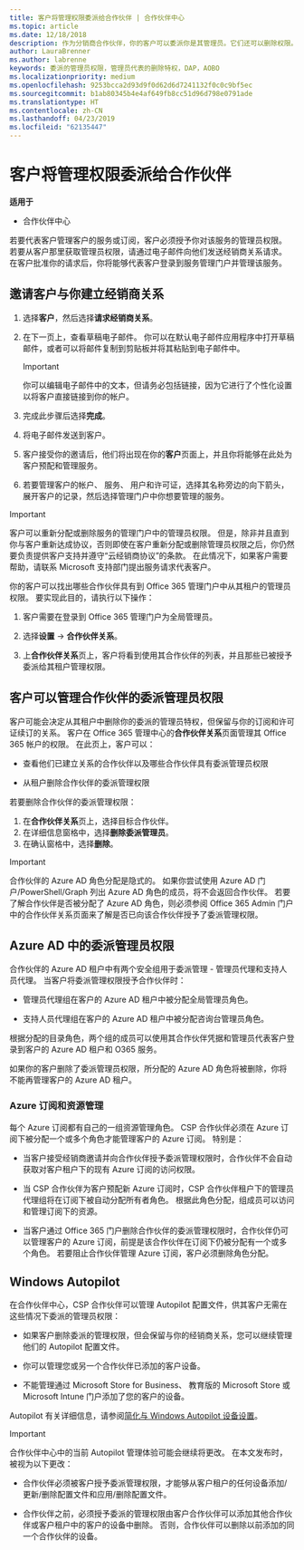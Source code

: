 ```yaml
---
title: 客户将管理权限委派给合作伙伴 | 合作伙伴中心
ms.topic: article
ms.date: 12/18/2018
description: 作为分销商合作伙伴，你的客户可以委派你是其管理员。它们还可以删除权限。
author: LauraBrenner
ms.author: labrenne
keywords: 委派的管理员权限，管理员代表的删除特权，DAP，AOBO
ms.localizationpriority: medium
ms.openlocfilehash: 9253bcca2d93d9f0d62d6d7241132f0c0c9bf5ec
ms.sourcegitcommit: b1ab80345b4e4af649fb8cc51d96d798e0791ade
ms.translationtype: HT
ms.contentlocale: zh-CN
ms.lasthandoff: 04/23/2019
ms.locfileid: "62135447"
---
```

# <a name="customers-delegate-administration-privileges-to-partners"></a>客户将管理权限委派给合作伙伴

**适用于**

-  合作伙伴中心

若要代表客户管理客户的服务或订阅，客户必须授予你对该服务的管理员权限。 若要从客户那里获取管理员权限，请通过电子邮件向他们发送经销商关系请求。 在客户批准你的请求后，你将能够代表客户登录到服务管理门户并管理该服务。 

## <a name="invite-a-customer-to-establish-a-reseller-relationship-with-you"></a>邀请客户与你建立经销商关系

1.  选择**客户**，然后选择**请求经销商关系**。

2.  在下一页上，查看草稿电子邮件。 你可以在默认电子邮件应用程序中打开草稿邮件，或者可以将邮件复制到剪贴板并将其粘贴到电子邮件中。 

    >[!IMPORTANT]
    >你可以编辑电子邮件中的文本，但请务必包括链接，因为它进行了个性化设置以将客户直接链接到你的帐户。 
    
3.  完成此步骤后选择**完成**。

4.  将电子邮件发送到客户。

5.  客户接受你的邀请后，他们将出现在你的**客户**页面上，并且你将能够在此处为客户预配和管理服务。

6.  若要管理客户的帐户、 服务、 用户和许可证，选择其名称旁边的向下箭头，展开客户的记录，然后选择管理门户中你想要管理的服务。

>[!IMPORTANT]  
>客户可以重新分配或删除服务的管理门户中的管理员权限。 但是，除非并且直到你与客户重新达成协议，否则即使在客户重新分配或删除管理员权限之后，你仍然要负责提供客户支持并遵守“云经销商协议”的条款。 在此情况下，如果客户需要帮助，请联系 Microsoft 支持部门提出服务请求代表客户。

你的客户可以找出哪些合作伙伴具有到 Office 365 管理门户中从其租户的管理员权限。 要实现此目的，请执行以下操作：

1. 客户需要在登录到 Office 365 管理门户为全局管理员。

2. 选择**设置** → **合作伙伴关系**。

3. 上**合作伙伴关系**页上，客户将看到使用其合作伙伴的列表，并且那些已被授予委派给其租户管理权限。

## <a name="customers-can-manage-a-partners-delegated-admin-privileges"></a>客户可以管理合作伙伴的委派管理员权限 

客户可能会决定从其租户中删除你的委派的管理员特权，但保留与你的订阅和许可证续订的关系。 客户在 Office 365 管理中心的**合作伙伴关系**页面管理其 Office 365 帐户的权限。 在此页上，客户可以：

- 查看他们已建立关系的合作伙伴以及哪些合作伙伴具有委派管理员权限

- 从租户删除合作伙伴的委派管理权限

若要删除合作伙伴的委派管理权限：

1. 在**合作伙伴关系**页上，选择目标合作伙伴。
2. 在详细信息窗格中，选择**删除委派管理员**。
3. 在确认窗格中，选择**删除**。

>[!IMPORTANT]  
>合作伙伴的 Azure AD 角色分配是隐式的。 如果你尝试使用 Azure AD 门户/PowerShell/Graph 列出 Azure AD 角色的成员，将不会返回合作伙伴。 若要了解合作伙伴是否被分配了 Azure AD 角色，则必须参阅 Office 365 Admin 门户中的合作伙伴关系页面来了解是否已向该合作伙伴授予了委派管理权限。

## <a name="delegated-admin-privileges-in-azure-ad"></a>Azure AD 中的委派管理员权限 

合作伙伴的 Azure AD 租户中有两个安全组用于委派管理 - 管理员代理和支持人员代理。 当客户将委派管理权限授予合作伙伴时：

- 管理员代理组在客户的 Azure AD 租户中被分配全局管理员角色。

- 支持人员代理组在客户的 Azure AD 租户中被分配咨询台管理员角色。

根据分配的目录角色，两个组的成员可以使用其合作伙伴凭据和管理员代表客户登录到客户的 Azure AD 租户和 O365 服务。

如果你的客户删除了委派管理员权限，所分配的 Azure AD 角色将被删除，你将不能再管理客户的 Azure AD 租户。

### <a name="azure-subscriptions-and-resource-management"></a>Azure 订阅和资源管理

每个 Azure 订阅都有自己的一组资源管理角色。 CSP 合作伙伴必须在 Azure 订阅下被分配一个或多个角色才能管理客户的 Azure 订阅。 特别是：

- 当客户接受经销商邀请并向合作伙伴授予委派管理权限时，合作伙伴不会自动获取对客户租户下的现有 Azure 订阅的访问权限。

- 当 CSP 合作伙伴为客户预配新 Azure 订阅时，CSP 合作伙伴租户下的管理员代理组将在订阅下被自动分配所有者角色。 根据此角色分配，组成员可以访问和管理订阅下的资源。

- 当客户通过 Office 365 门户删除合作伙伴的委派管理权限时，合作伙伴仍可以管理客户的 Azure 订阅，前提是该合作伙伴在订阅下仍被分配有一个或多个角色。 若要阻止合作伙伴管理 Azure 订阅，客户必须删除角色分配。

## <a name="windows-autopilot"></a>Windows Autopilot

<!--Maggie, 12/5/18 - Removed table showing what different CSP partner types can and can't do because all partner types are now in parity. As per Bhavya Chopra in bug 19841770.-->

在合作伙伴中心，CSP 合作伙伴可以管理 Autopilot 配置文件，供其客户无需在这些情况下委派的管理员权限： 

- 如果客户删除委派的管理权限，但会保留与你的经销商关系，您可以继续管理他们的 Autopilot 配置文件。

- 你可以管理您或另一个合作伙伴已添加的客户设备。 

- 不能管理通过 Microsoft Store for Business、 教育版的 Microsoft Store 或 Microsoft Intune 门户添加了您的客户的设备。

Autopilot 有关详细信息，请参阅[简化与 Windows Autopilot 设备设置](https://docs.microsoft.com/partner-center/autopilot)。

>[!IMPORTANT]  
>合作伙伴中心中的当前 Autopilot 管理体验可能会继续将更改。 在本文发布时，被视为以下更改：

- 合作伙伴必须被客户授予委派管理权限，才能够从客户租户的任何设备添加/更新/删除配置文件和应用/删除配置文件。

- 合作伙伴之前，必须授予委派的管理权限由客户合作伙伴可以添加其他合作伙伴或客户租户中的客户的设备中删除。 否则，合作伙伴可以删除以前添加的同一个合作伙伴的设备。
